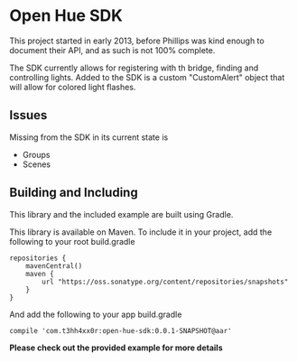 Open Hue SDK
======================

This project started in early 2013, before Phillips was kind enough to document their API, and as such is not 100% complete.

The SDK currently allows for registering with th bridge, finding and controlling lights.
Added to the SDK is a custom "CustomAlert" object that will allow for colored light flashes.

Issues
------------
Missing from the SDK in its current state is
* Groups 
* Scenes

Building and Including
-----
This library and the included example are built using Gradle.

This library is available on Maven. To include it in your project, add the following to your root build.gradle

    repositories {
        mavenCentral()
        maven {
            url "https://oss.sonatype.org/content/repositories/snapshots"
        }
    }
    
And add the following to your app build.gradle

```compile 'com.t3hh4xx0r:open-hue-sdk:0.0.1-SNAPSHOT@aar'```


**Please check out the provided example for more details**

